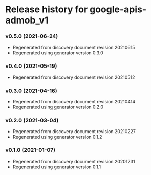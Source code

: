 # Release history for google-apis-admob_v1

### v0.5.0 (2021-06-24)

* Regenerated from discovery document revision 20210615
* Regenerated using generator version 0.3.0

### v0.4.0 (2021-05-19)

* Regenerated from discovery document revision 20210512

### v0.3.0 (2021-04-16)

* Regenerated from discovery document revision 20210414
* Regenerated using generator version 0.2.0

### v0.2.0 (2021-03-04)

* Regenerated from discovery document revision 20210227
* Regenerated using generator version 0.1.2

### v0.1.0 (2021-01-07)

* Regenerated from discovery document revision 20201231
* Regenerated using generator version 0.1.1

